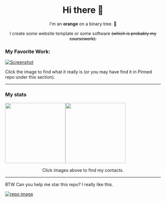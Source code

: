 <h1 align="center">Hi there 👋</h1>
<p align="center">I'm an <b>orange</b> on a binary tree. 🍊</p>
<p align="center">I create some website template or some software <span style="text-decoration: line-through">(which is probably my coursework)<span>.</p>

### My Favorite Work:
[![Screenshot](https://user-images.githubusercontent.com/14857984/115842686-a7885200-a450-11eb-8d33-653ac05ebb56.png)](https://github.com/Jiaocz/Personal-page)

Click the image to find what it really is (or you may have find it in Pinned repo under this section).
  
----

### My stats

[<span><img src="https://github-readme-stats.vercel.app/api?username=jiaocz&count_private=true&show_icons=true&theme=flag-india" height=195/></span><span><img src="https://github-readme-stats.vercel.app/api/top-langs/?username=jiaocz&layout=compact" height=195/></span>](https://orangii.cn/)
  <p align="center">Click images above to find my contacts.</p>
  
---
BTW Can you help me star this repo? I really like this.

[![repo image](https://github-readme-stats.vercel.app/api/pin/?username=jiaocz&repo=personal-page)](https://github.com/Jiaocz/Personal-page)

<!--
**Jiaocz/Jiaocz** is a ✨ _special_ ✨ repository because its `README.md` (this file) appears on your GitHub profile.

Here are some ideas to get you started:

- 🔭 I’m currently working on ...
- 🌱 I’m currently learning ...
- 👯 I’m looking to collaborate on ...
- 🤔 I’m looking for help with ...
- 💬 Ask me about ...
- 📫 How to reach me: ...
- 😄 Pronouns: ...
- ⚡ Fun fact: ...
-->
